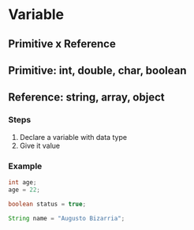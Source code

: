 # Variable
## Primitive x Reference
## Primitive: int, double, char, boolean
## Reference: string, array, object
### Steps
1. Declare a variable with data type
2. Give it  value
### Example
```java
int age;
age = 22;

boolean status = true;

String name = "Augusto Bizarria";
```
